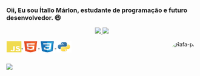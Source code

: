 ### Oii, Eu sou Ítallo Márlon, estudante de programação e futuro desenvolvedor. 😆

<div align="center">
  <a href="https://github.com/ItalloM3">
  <img height="180em" src="https://github-readme-stats.vercel.app/api?username=ItalloM3&show_icons=true&theme=dracula&include_all_commits=true&count_private=true"/>
  
  <img height="180em" src="https://github-readme-stats.vercel.app/api/top-langs/?username=ItalloM3&layout=compact&langs_count=7&theme=dracula"/>
</div>
<div style="display: inline_block"><br>
  <img align="center" alt="Itallo-Js" height="30" width="40" src="https://raw.githubusercontent.com/devicons/devicon/master/icons/javascript/javascript-plain.svg">
  <img align="center" alt="Itallo-HTML" height="30" width="40" src="https://raw.githubusercontent.com/devicons/devicon/master/icons/html5/html5-original.svg">
  <img align="center" alt="Itallo-CSS" height="30" width="40" src="https://raw.githubusercontent.com/devicons/devicon/master/icons/css3/css3-original.svg">
  <img align="center" alt="Itallo-Python" height="30" width="40" src="https://raw.githubusercontent.com/devicons/devicon/master/icons/python/python-original.svg">
  <img align="right" alt="Rafa-pic" height="150" style="border-radius:50px;" src="https://media.discordapp.net/attachments/639956127056134178/890373478988013628/Publicacoes_Instagram_1_1.png?width=676&height=676">
</div>

 ##

<a href = "mailto: itallo1000724@gmail.com"><img src="https://img.shields.io/badge/-Gmail-%23333?style=for-the-badge&logo=gmail&logoColor=white" target="_blank"></a>

<!--
**ItalloM3/ItalloM3** is a ✨ _special_ ✨ repository because its `README.md` (this file) appears on your GitHub profile.

Here are some ideas to get you started:

- 🔭 I’m currently working on ...
- 🌱 I’m currently learning ...
- 👯 I’m looking to collaborate on ...
- 🤔 I’m looking for help with ...
- 💬 Ask me about ...
- 📫 How to reach me: ...
- 😄 Pronouns: ...
- ⚡ Fun fact: ...
-->
